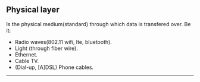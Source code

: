 Physical layer
---

Is the physical medium(standard) through which data is transfered over.
Be it:
* Radio waves(802.11 wifi, lte, bluetooth).
* Light (through fiber wire).
* Ethernet.
* Cable TV.
* (Dial-up, [A]DSL) Phone cables.


---